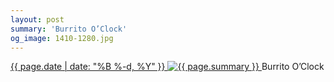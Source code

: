 ```yaml
---
layout: post
summary: 'Burrito O’Clock'
og_image: 1410-1280.jpg
---
```


<p>
 <time>
  <a href="/1410">
   {{ page.date | date: "%B %-d, %Y" }}
  </a>
 </time>
 <a href="/1410">
  <img alt="{{ page.summary }}" sizes="(min-width: 700px) 50vw, calc(100vw - 2rem)" src="{{ site.assets_url }}/1410-640.jpg" srcset="{{ site.assets_url }}/1410-320.jpg 320w, {{ site.assets_url }}/1410-640.jpg 640w, {{ site.assets_url }}/1410-960.jpg 960w, {{ site.assets_url }}/1410-1280.jpg 1280w"/>
 </a>
 <span>
  Burrito O’Clock
 </span>
</p>
